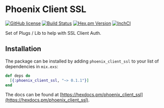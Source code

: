 # Phoenix Client SSL

[![GitHub license](https://img.shields.io/badge/license-MIT-blue.svg)](https://raw.githubusercontent.com/jshmrtn/phoenix-client-ssl/master/LICENSE)
[![Build Status](https://travis-ci.org/jshmrtn/phoenix-client-ssl.svg?branch=master)](https://travis-ci.org/jshmrtn/phoenix-client-ssl)
[![Hex.pm Version](https://img.shields.io/hexpm/v/phoenix_client_ssl.svg?style=flat)](https://hex.pm/packages/phoenix_client_ssl)
[![InchCI](https://inch-ci.org/github/jshmrtn/phoenix-client-ssl.svg?branch=master)](https://inch-ci.org/github/jshmrtn/phoenix-client-ssl)


Set of Plugs / Lib to help with SSL Client Auth.

## Installation

The package can be installed by adding `phoenix_client_ssl` to your list of dependencies in `mix.exs`:

```elixir
def deps do
  [{:phoenix_client_ssl, "~> 0.1.1"}]
end
```

The docs can be found at [https://hexdocs.pm/phoenix_client_ssl](https://hexdocs.pm/phoenix_client_ssl).

